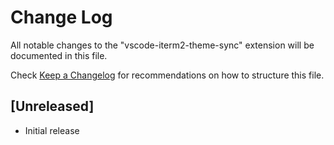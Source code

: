 # Change Log

All notable changes to the "vscode-iterm2-theme-sync" extension will be documented in this file.

Check [Keep a Changelog](http://keepachangelog.com/) for recommendations on how to structure this file.

## [Unreleased]

- Initial release